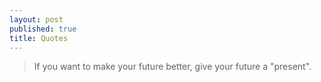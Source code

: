 ```yaml
---
layout: post
published: true
title: Quotes
---
```


> If you want to make your future better, give your future a "present". 
